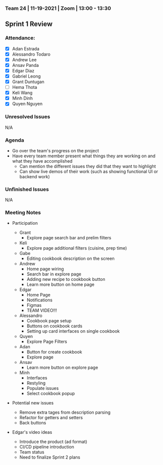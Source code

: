 ### Team 24 | 11-19-2021 | Zoom | 13:00 - 13:30

## Sprint 1 Review

### Attendance:

- [x] Adan Estrada
- [x] Alessandro Todaro
- [x] Andrew Lee
- [x] Ansav Panda
- [x] Edgar Diaz
- [x] Gabriel Leong
- [x] Grant Duntugan
- [ ] Hema Thota
- [x] Keli Wang
- [x] Minh Dinh
- [x] Quyen Nguyen

### Unresolved Issues

N/A

### Agenda

- Go over the team's progress on the project
- Have every team member present what things they are working on and what they have accomplished
  - Can mention the different issues they did that they want to highlight
  - Can show live demos of their work (such as showing functional UI or backend work)

### Unfinished Issues

N/A

### Meeting Notes

- Participation

  - Grant
    - Explore page search bar and prelim filters
  - Keli
    - Explore page additional filters (cuisine, prep time)
  - Gabe
    - Editing cookbook description on the screen
  - Andrew
    - Home page wiring
    - Search bar in explore page
    - Adding new recipe to cookbook button
    - Learn more button on home page
  - Edgar
    - Home Page
    - Notifications
    - Figmas
    - TEAM VIDEO!!!
  - Alessandro
    - Cookbook page setup
    - Buttons on cookbook cards
    - Setting up card interfaces on single cookbook
  - Quyen
    - Explore Page Filters
  - Adan
    - Button for create cookbook
    - Explore page
  - Ansav
    - Learn more button on explore page
  - Minh
    - Interfaces
    - Restyling
    - Populate issues
    - Select cookbook popup

- Potential new issues

  - Remove extra tages from description parsing
  - Refactor for getters and setters
  - Back buttons

- Edgar's video ideas
  - Introduce the product (ad format)
  - CI/CD pipeline introduction
  - Team status
  - Need to finalize Sprint 2 plans
